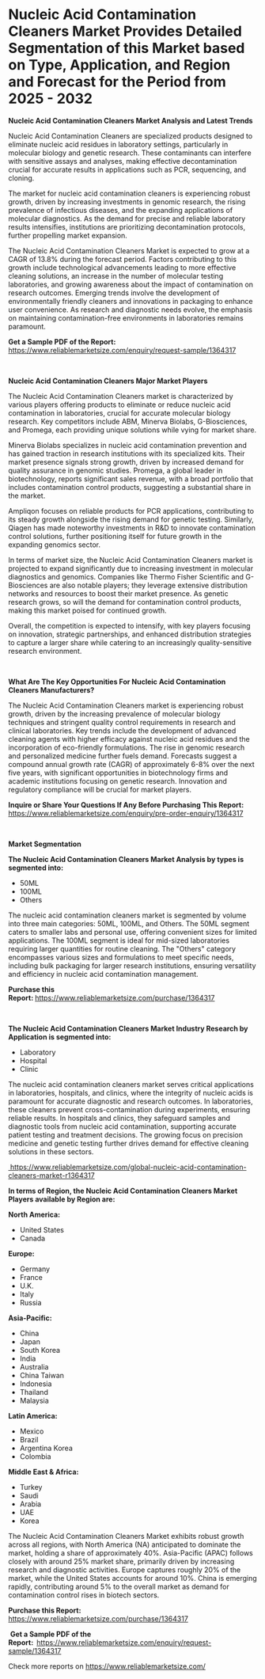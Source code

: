 <p><h1>Nucleic Acid Contamination Cleaners Market Provides Detailed Segmentation of this Market based on Type, Application, and Region and Forecast for the Period from 2025 - 2032</h1></p><p><strong>Nucleic Acid Contamination Cleaners Market Analysis and Latest Trends</strong></p>
<p><p>Nucleic Acid Contamination Cleaners are specialized products designed to eliminate nucleic acid residues in laboratory settings, particularly in molecular biology and genetic research. These contaminants can interfere with sensitive assays and analyses, making effective decontamination crucial for accurate results in applications such as PCR, sequencing, and cloning. </p><p>The market for nucleic acid contamination cleaners is experiencing robust growth, driven by increasing investments in genomic research, the rising prevalence of infectious diseases, and the expanding applications of molecular diagnostics. As the demand for precise and reliable laboratory results intensifies, institutions are prioritizing decontamination protocols, further propelling market expansion.</p><p>The Nucleic Acid Contamination Cleaners Market is expected to grow at a CAGR of 13.8% during the forecast period. Factors contributing to this growth include technological advancements leading to more effective cleaning solutions, an increase in the number of molecular testing laboratories, and growing awareness about the impact of contamination on research outcomes. Emerging trends involve the development of environmentally friendly cleaners and innovations in packaging to enhance user convenience. As research and diagnostic needs evolve, the emphasis on maintaining contamination-free environments in laboratories remains paramount.</p></p>
<p><strong>Get a Sample PDF of the Report:&nbsp;</strong> <a href="https://www.reliablemarketsize.com/enquiry/request-sample/1364317?utm_campaign=3165&utm_medium=2&utm_source=Github&utm_content=ia&utm_term=03042025&utm_id=nucleic-acid-contamination-cleaners">https://www.reliablemarketsize.com/enquiry/request-sample/1364317</a></p>
<p>&nbsp;</p>
<p><strong>Nucleic Acid Contamination Cleaners Major Market Players</strong></p>
<p><p>The Nucleic Acid Contamination Cleaners market is characterized by various players offering products to eliminate or reduce nucleic acid contamination in laboratories, crucial for accurate molecular biology research. Key competitors include ABM, Minerva Biolabs, G-Biosciences, and Promega, each providing unique solutions while vying for market share.</p><p>Minerva Biolabs specializes in nucleic acid contamination prevention and has gained traction in research institutions with its specialized kits. Their market presence signals strong growth, driven by increased demand for quality assurance in genomic studies. Promega, a global leader in biotechnology, reports significant sales revenue, with a broad portfolio that includes contamination control products, suggesting a substantial share in the market.</p><p>Ampliqon focuses on reliable products for PCR applications, contributing to its steady growth alongside the rising demand for genetic testing. Similarly, Qiagen has made noteworthy investments in R&D to innovate contamination control solutions, further positioning itself for future growth in the expanding genomics sector.</p><p>In terms of market size, the Nucleic Acid Contamination Cleaners market is projected to expand significantly due to increasing investment in molecular diagnostics and genomics. Companies like Thermo Fisher Scientific and G-Biosciences are also notable players; they leverage extensive distribution networks and resources to boost their market presence. As genetic research grows, so will the demand for contamination control products, making this market poised for continued growth.</p><p>Overall, the competition is expected to intensify, with key players focusing on innovation, strategic partnerships, and enhanced distribution strategies to capture a larger share while catering to an increasingly quality-sensitive research environment.</p></p>
<p>&nbsp;</p>
<p><strong>What Are The Key Opportunities For Nucleic Acid Contamination Cleaners Manufacturers?</strong></p>
<p><p>The Nucleic Acid Contamination Cleaners market is experiencing robust growth, driven by the increasing prevalence of molecular biology techniques and stringent quality control requirements in research and clinical laboratories. Key trends include the development of advanced cleaning agents with higher efficacy against nucleic acid residues and the incorporation of eco-friendly formulations. The rise in genomic research and personalized medicine further fuels demand. Forecasts suggest a compound annual growth rate (CAGR) of approximately 6-8% over the next five years, with significant opportunities in biotechnology firms and academic institutions focusing on genetic research. Innovation and regulatory compliance will be crucial for market players.</p></p>
<p><strong>Inquire or Share Your Questions If Any Before Purchasing This Report:</strong> <a href="https://www.reliablemarketsize.com/enquiry/pre-order-enquiry/1364317?utm_campaign=3165&utm_medium=2&utm_source=Github&utm_content=ia&utm_term=03042025&utm_id=nucleic-acid-contamination-cleaners">https://www.reliablemarketsize.com/enquiry/pre-order-enquiry/1364317</a></p>
<p>&nbsp;</p>
<p><strong>Market Segmentation</strong></p>
<p><strong>The Nucleic Acid Contamination Cleaners Market Analysis by types is segmented into:</strong></p>
<p><ul><li>50ML</li><li>100ML</li><li>Others</li></ul></p>
<p><p>The nucleic acid contamination cleaners market is segmented by volume into three main categories: 50ML, 100ML, and Others. The 50ML segment caters to smaller labs and personal use, offering convenient sizes for limited applications. The 100ML segment is ideal for mid-sized laboratories requiring larger quantities for routine cleaning. The "Others" category encompasses various sizes and formulations to meet specific needs, including bulk packaging for larger research institutions, ensuring versatility and efficiency in nucleic acid contamination management.</p></p>
<p><strong>Purchase this Report:&nbsp;</strong><a href="https://www.reliablemarketsize.com/purchase/1364317?utm_campaign=3165&utm_medium=2&utm_source=Github&utm_content=ia&utm_term=03042025&utm_id=nucleic-acid-contamination-cleaners">https://www.reliablemarketsize.com/purchase/1364317</a></p>
<p>&nbsp;</p>
<p><strong>The Nucleic Acid Contamination Cleaners Market Industry Research by Application is segmented into:</strong></p>
<p><ul><li>Laboratory</li><li>Hospital</li><li>Clinic</li></ul></p>
<p><p>The nucleic acid contamination cleaners market serves critical applications in laboratories, hospitals, and clinics, where the integrity of nucleic acids is paramount for accurate diagnostic and research outcomes. In laboratories, these cleaners prevent cross-contamination during experiments, ensuring reliable results. In hospitals and clinics, they safeguard samples and diagnostic tools from nucleic acid contamination, supporting accurate patient testing and treatment decisions. The growing focus on precision medicine and genetic testing further drives demand for effective cleaning solutions in these sectors.</p></p>
<p><a href="https://www.reliablemarketsize.com/global-nucleic-acid-contamination-cleaners-market-r1364317?utm_campaign=3165&utm_medium=2&utm_source=Github&utm_content=ia&utm_term=03042025&utm_id=nucleic-acid-contamination-cleaners">&nbsp;https://www.reliablemarketsize.com/global-nucleic-acid-contamination-cleaners-market-r1364317</a></p>
<p><strong>In terms of Region, the Nucleic Acid Contamination Cleaners Market Players available by Region are:</strong></p>
<p>
    <p> <strong> North America: </strong>
        <ul>
            <li>United States</li>
            <li>Canada</li>
        </ul>
        </p> 
    <p> <strong> Europe: </strong>
        <ul>
            <li>Germany</li>
            <li>France</li>
            <li>U.K.</li>
            <li>Italy</li>
            <li>Russia</li>
        </ul>
        </p> 
    <p> <strong> Asia-Pacific: </strong>
        <ul>
            <li>China</li>
            <li>Japan</li>
            <li>South Korea</li>
            <li>India</li>
            <li>Australia</li>
            <li>China Taiwan</li>
            <li>Indonesia</li>
            <li>Thailand</li>
            <li>Malaysia</li>
        </ul>
        </p> 
    <p> <strong> Latin America: </strong>
        <ul>
            <li>Mexico</li>
            <li>Brazil</li>
            <li>Argentina Korea</li>
            <li>Colombia</li>
        </ul>
        </p> 
    <p> <strong> Middle East & Africa: </strong>
        <ul>
            <li>Turkey</li>
            <li>Saudi</li>
            <li>Arabia</li>
            <li>UAE</li>
            <li>Korea</li>
        </ul>
    </p>
    </p>
<p><p>The Nucleic Acid Contamination Cleaners Market exhibits robust growth across all regions, with North America (NA) anticipated to dominate the market, holding a share of approximately 40%. Asia-Pacific (APAC) follows closely with around 25% market share, primarily driven by increasing research and diagnostic activities. Europe captures roughly 20% of the market, while the United States accounts for around 10%. China is emerging rapidly, contributing around 5% to the overall market as demand for contamination control rises in biotech sectors.</p></p>
<p><strong>Purchase this Report: </strong><a href="https://www.reliablemarketsize.com/purchase/1364317?utm_campaign=3165&utm_medium=2&utm_source=Github&utm_content=ia&utm_term=03042025&utm_id=nucleic-acid-contamination-cleaners">https://www.reliablemarketsize.com/purchase/1364317</a></p>
<p>&nbsp;<strong>Get a Sample PDF of the Report:&nbsp;&nbsp;</strong><a href="https://www.reliablemarketsize.com/enquiry/request-sample/1364317?utm_campaign=3165&utm_medium=2&utm_source=Github&utm_content=ia&utm_term=03042025&utm_id=nucleic-acid-contamination-cleaners">https://www.reliablemarketsize.com/enquiry/request-sample/1364317</a></p>
<p><strong></strong></p>
<p>Check more reports on <a href="https://www.reliablemarketsize.com/?utm_campaign=3165&utm_medium=2&utm_source=Github&utm_content=ia&utm_term=03042025&utm_id=nucleic-acid-contamination-cleaners">https://www.reliablemarketsize.com/</a></p>